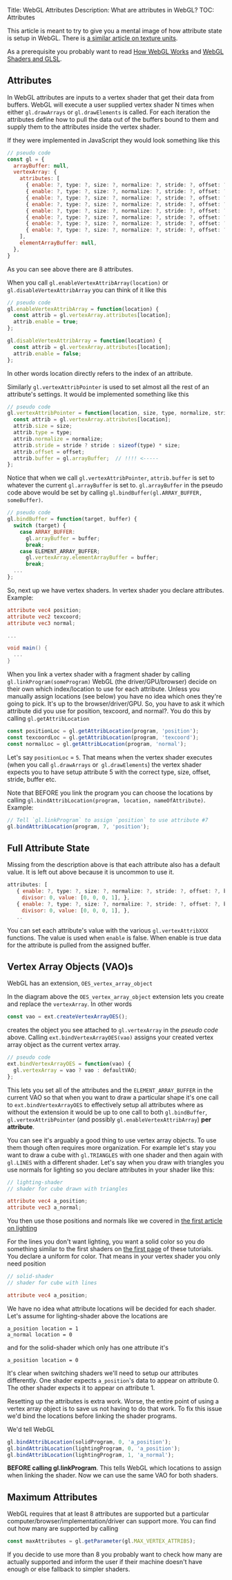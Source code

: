 Title: WebGL Attributes
Description: What are attributes in WebGL?
TOC: Attributes


This article is meant to try to give you a mental image
of how attribute state is setup in WebGL. There is [a similar article on texture units](webgl-texture-units.html).

As a prerequisite you probably want to read [How WebGL Works](webgl-how-it-works.html)
and [WebGL Shaders and GLSL](https://webglfundamentals.org/webgl/lessons/webgl-shaders-and-glsl.html). 

## Attributes

In WebGL attributes are inputs to a vertex shader that get their data from buffers.
WebGL will execute a user supplied vertex shader N times when either `gl.drawArrays` or `gl.drawElements` is called. 
For each iteration the attributes define how to pull the data out of the buffers bound to them 
and supply them to the attributes inside the vertex shader.

If they were implemented in JavaScript they would look something like this

```js
// pseudo code
const gl = {
  arrayBuffer: null,
  vertexArray: {
    attributes: [
      { enable: ?, type: ?, size: ?, normalize: ?, stride: ?, offset: ?, buffer: ?, divisor: 0, },
      { enable: ?, type: ?, size: ?, normalize: ?, stride: ?, offset: ?, buffer: ?, divisor: 0, },
      { enable: ?, type: ?, size: ?, normalize: ?, stride: ?, offset: ?, buffer: ?, divisor: 0, },
      { enable: ?, type: ?, size: ?, normalize: ?, stride: ?, offset: ?, buffer: ?, divisor: 0, },
      { enable: ?, type: ?, size: ?, normalize: ?, stride: ?, offset: ?, buffer: ?, divisor: 0, },
      { enable: ?, type: ?, size: ?, normalize: ?, stride: ?, offset: ?, buffer: ?, divisor: 0, },
      { enable: ?, type: ?, size: ?, normalize: ?, stride: ?, offset: ?, buffer: ?, divisor: 0, },
      { enable: ?, type: ?, size: ?, normalize: ?, stride: ?, offset: ?, buffer: ?, divisor: 0, },
    ],
    elementArrayBuffer: null,
  },
}
```

As you can see above there are 8 attributes.

When you call `gl.enableVertexAttribArray(location)` or `gl.disableVertexAttribArray` you can think of it like this

```js
// pseudo code
gl.enableVertexAttribArray = function(location) {
  const attrib = gl.vertexArray.attributes[location];
  attrib.enable = true;
};

gl.disableVertexAttribArray = function(location) {
  const attrib = gl.vertexArray.attributes[location];
  attrib.enable = false;
};
```

In other words location directly refers to the index of an attribute.

Similarly `gl.vertexAttribPointer` is used to set almost all the rest
of an attribute's settings. It would be implemented something like this

```js
// pseudo code
gl.vertexAttribPointer = function(location, size, type, normalize, stride, offset) {
  const attrib = gl.vertexArray.attributes[location];
  attrib.size = size;
  attrib.type = type;
  attrib.normalize = normalize;
  attrib.stride = stride ? stride : sizeof(type) * size;
  attrib.offset = offset;
  attrib.buffer = gl.arrayBuffer;  // !!!! <-----
};
```

Notice that when we call `gl.vertexAttribPointer`, `attrib.buffer` 
is set to whatever the current `gl.arrayBuffer` is set to. 
`gl.arrayBuffer` in the pseudo code above would be set by 
calling `gl.bindBuffer(gl.ARRAY_BUFFER, someBuffer)`.

```js
// pseudo code
gl.bindBuffer = function(target, buffer) {
  switch (target) {
    case ARRAY_BUFFER:
      gl.arrayBuffer = buffer;
      break;
    case ELEMENT_ARRAY_BUFFER;
      gl.vertexArray.elementArrayBuffer = buffer;
      break;
  ...
};
```

So, next up we have vertex shaders. In vertex shader you declare attributes. Example:

```glsl
attribute vec4 position;
attribute vec2 texcoord;
attribute vec3 normal;

...

void main() {
  ...
}
```

When you link a vertex shader with a fragment shader by calling
`gl.linkProgram(someProgram)` WebGL (the driver/GPU/browser) decide on their own
which index/location to use for each attribute. Unless you manually assign
locations (see below) you have no idea which ones they're going to pick. It's up
to the browser/driver/GPU. So, you have to ask it which attribute did you use
for position, texcoord, and normal?. You do this by calling
`gl.getAttribLocation`

```js
const positionLoc = gl.getAttribLocation(program, 'position');
const texcoordLoc = gl.getAttribLocation(program, 'texcoord');
const normalLoc = gl.getAttribLocation(program, 'normal');
```

Let's say `positionLoc` = `5`. That means when the vertex shader executes (when
you call `gl.drawArrays` or` gl.drawElements`) the vertex shader expects you to
have setup attribute 5 with the correct type, size, offset, stride, buffer etc.

Note that BEFORE you link the program you can choose the locations by calling
`gl.bindAttribLocation(program, location, nameOfAttribute)`. Example:

```js
// Tell `gl.linkProgram` to assign `position` to use attribute #7
gl.bindAttribLocation(program, 7, 'position');
```

## Full Attribute State

Missing from the description above is that each attribute also has a default
value. It is left out above because it is uncommon to use it.

```js
attributes: [
   { enable: ?, type: ?, size: ?, normalize: ?, stride: ?, offset: ?, buffer: ?,
   　divisor: 0, value: [0, 0, 0, 1], },
   { enable: ?, type: ?, size: ?, normalize: ?, stride: ?, offset: ?, buffer: ?,
   　divisor: 0, value: [0, 0, 0, 1], },
   ..
```
You can set each attribute's value with the various `gl.vertexAttribXXX`
functions. The value is used when `enable` is false. When enable is true data for
the attribute is pulled from the assigned buffer.

<a id="vaos"></a>
## Vertex Array Objects (VAO)s

WebGL has an extension, `OES_vertex_array_object`

In the diagram above the `OES_vertex_array_object` extension lets you create and
replace the `vertexArray`. In other words

```js
const vao = ext.createVertexArrayOES();
```

creates the object you see attached to `gl.vertexArray` in the *pseudo code*
above. Calling `ext.bindVertexArrayOES(vao)` assigns your created vertex array
object as the current vertex array.

```js
// pseudo code
ext.bindVertexArrayOES = function(vao) {
  gl.vertexArray = vao ? vao : defaultVAO;
};
```

This lets you set all of the attributes and the `ELEMENT_ARRAY_BUFFER` in the
current VAO so that when you want to draw a particular shape it's one call to
`ext.bindVertexArrayOES` to effectively setup
all attributes where as without the extension it would be up to one call to both
`gl.bindBuffer`, `gl.vertexAttribPointer` (and possibly
`gl.enableVertexAttribArray`) **per attribute**.

You can see it's arguably a good thing to use vertex array objects. 
To use them though often requires more organization. For example let's stay you want to 
draw a cube with `gl.TRIANGLES` with one shader and then again with `gl.LINES`
with a different shader. Let's say when you draw with triangles you use
normals for lighting so you declare attributes in your shader like this:

```glsl
// lighting-shader
// shader for cube drawn with triangles

attribute vec4 a_position;
attribute vec3 a_normal;
```

You then use those positions and normals like we covered in 
[the first article on lighting](webgl-3d-lighting-directional.html)

For the lines you don't want lighting, you want a solid color so you
do something similar to the first shaders on [the first page](webgl-fundamentals.html) of these
tutorials. You declare a uniform for color. That means in your
vertex shader you only need position

```glsl
// solid-shader
// shader for cube with lines

attribute vec4 a_position;
```

We have no idea what attribute locations will be decided for each shader.
Let's assume for lighting-shader above the locations are

```
a_position location = 1
a_normal location = 0
```

and for the solid-shader which only has one attribute it's

```
a_position location = 0
```

It's clear when switching shaders we'll need to setup our attributes differently.
One shader expects `a_position`'s data to appear on attribute 0. The other shader
expects it to appear on attribute 1.

Resetting up the attributes is extra work. Worse, the entire point of using a
vertex array object is to save us not having to do that work. To fix this issue
we'd bind the locations before linking the shader programs. 

We'd tell WebGL

```js
gl.bindAttribLocation(solidProgram, 0, 'a_position');
gl.bindAttribLocation(lightingProgram, 0, 'a_position');
gl.bindAttribLocation(lightingProgram, 1, 'a_normal');
```

**BEFORE calling gl.linkProgram**. This tells WebGL which locations to assign when linking the shader.
Now we can use the same VAO for both shaders. 

## Maximum Attributes

WebGL requires that at least 8 attributes are supported but a particular
computer/browser/implementation/driver can support more. You can find out
how many are supported by calling

```js
const maxAttributes = gl.getParameter(gl.MAX_VERTEX_ATTRIBS);
```

If you decide to use more than 8 you probably want to check how
many are actually supported and inform the user if their
machine doesn't have enough or else fallback to simpler shaders.
